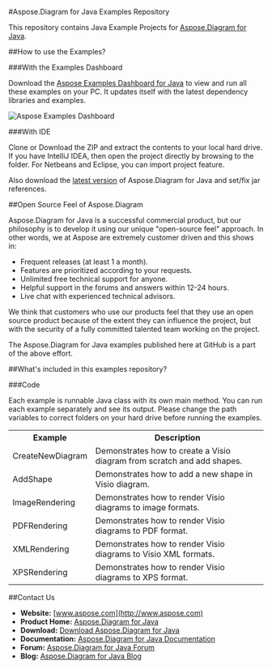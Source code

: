 #Aspose.Diagram for Java Examples Repository

This repository contains Java Example Projects for [Aspose.Diagram for Java](http://www.aspose.com/java/diagram-component.aspx).

##How to use the Examples?

###With the Examples Dashboard

Download the [Aspose Examples Dashboard for Java](http://www.aspose.com/community/files/72/java-components/aspose-examples-for-java/default.aspx) to view and run all these examples on your PC. It updates itself with the latest dependency libraries and examples.

![Aspose Examples Dashboard](http://www.aspose.com/blogs/wp-content/uploads/2013/04/Dotnet-Dashboard.png "Aspose Examples Dashboard")

###With IDE

Clone or Download the ZIP and extract the contents to your local hard drive. If you have IntelliJ IDEA, then open the project directly 
by browsing to the folder. For Netbeans and Eclipse, you can import project feature.

Also download the [latest version](http://www.aspose.com/community/files/72/java-components/diagram-java/default.aspx) of Aspose.Diagram for Java and set/fix jar references.


##Open Source Feel of Aspose.Diagram

Aspose.Diagram for Java is a successful commercial product, but our philosophy is to develop it using our unique "open-source feel" approach. In other words, we at Aspose are extremely customer driven and this shows in:
+ Frequent releases (at least 1 a month).
+ Features are prioritized according to your requests.
+ Unlimited free technical support for anyone.
+ Helpful support in the forums and answers within 12-24 hours.
+ Live chat with experienced technical advisors.
 
We think that customers who use our products feel that they use an open source product because of the extent they can influence the project, but with the security of a fully committed talented team working on the project.

The Aspose.Diagram for Java examples published here at GitHub is a part of the above effort.

##What's included in this examples repository?

###Code

Each example is runnable Java class with its own main method. You can run each example separately and see its output. Please change the path variables to correct folders on your hard drive before running the examples.

<table>
  <tr><th>Example<th>Description</th></tr>
  <tr><td>CreateNewDiagram</td><td>Demonstrates how to create a Visio diagram from scratch and add shapes.</td></tr>
  <tr><td>AddShape</td><td>Demonstrates how to add a new shape in Visio diagram.</td></tr>
  <tr><td>ImageRendering</td><td>Demonstrates how to render Visio diagrams to image formats.</td></tr>
  <tr><td>PDFRendering</td><td>Demonstrates how to render Visio diagrams to PDF format.</td></tr>
  <tr><td>XMLRendering</td><td>Demonstrates how to render Visio diagrams to Visio XML formats.</td></tr>
  <tr><td>XPSRendering</td><td>Demonstrates how to render Visio diagrams to XPS format.</td></tr>
</table>

##Contact Us

+ **Website:** [www.aspose.com](http://www.aspose.com)
+ **Product Home:** [Aspose.Diagram for Java](http://www.aspose.com/java/diagram-component.aspx)
+ **Download:** [Download Aspose.Diagram for Java](http://www.aspose.com/community/files/72/java-components/diagram-java/default.aspx)
+ **Documentation:** [Aspose.Diagram for Java Documentation](http://www.aspose.com/documentation/java-components/aspose.diagram-for-java/index.html)
+ **Forum:** [Aspose.Diagram for Java Forum](http://www.aspose.com/community/forums/aspose.diagram-product-family/489/showforum.aspx)
+ **Blog:** [Aspose.Diagram for Java Blog](http://www.aspose.com/blogs/aspose-products/aspose-diagram-product-family.html)

